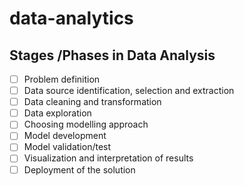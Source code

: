 # data-analytics

## Stages /Phases in Data Analysis 

- [ ] Problem definition  
- [ ] Data source identification, selection and extraction 
- [ ] Data cleaning and transformation  
- [ ] Data exploration  
- [ ] Choosing modelling approach  
- [ ] Model development  
- [ ] Model validation/test  
- [ ] Visualization and interpretation of results  
- [ ] Deployment of the solution  
